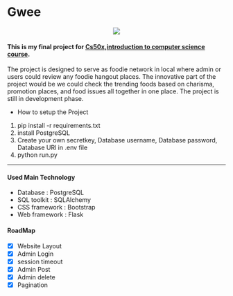 # Gwee
<html>
 <div align = "center"> 
  <img src = "/review_post/static/img/Gwee_gwee.png">
  </div>

#### This is my final project for [Cs50x,introduction to computer science course](https://learning.edx.org/course/course-v1:HarvardX+CS50+X/home). 

<p>The project is designed to serve as foodie network in local where admin or users could review any foodie hangout places. The innovative part of the project would be we could check the trending foods based on charisma, promotion places, and food issues all together in one place. The project is still in development phase.
 </p>
 
- How to setup the Project
 1. pip install -r requirements.txt
 2. install PostgreSQL
 3. Create your own secretkey, Database username, Database password, Database URl in .env file
 4. python run.py

<hr>

  #### Used Main Technology
- Database      : PostgreSQL
- SQL toolkit   : SQLAlchemy
- CSS framework : Bootstrap
- Web framework : Flask



#### RoadMap
- [x] Website Layout
- [x] Admin Login
- [x] session timeout 
- [x] Admin Post
- [x] Admin delete
- [x] Pagination
</html>
